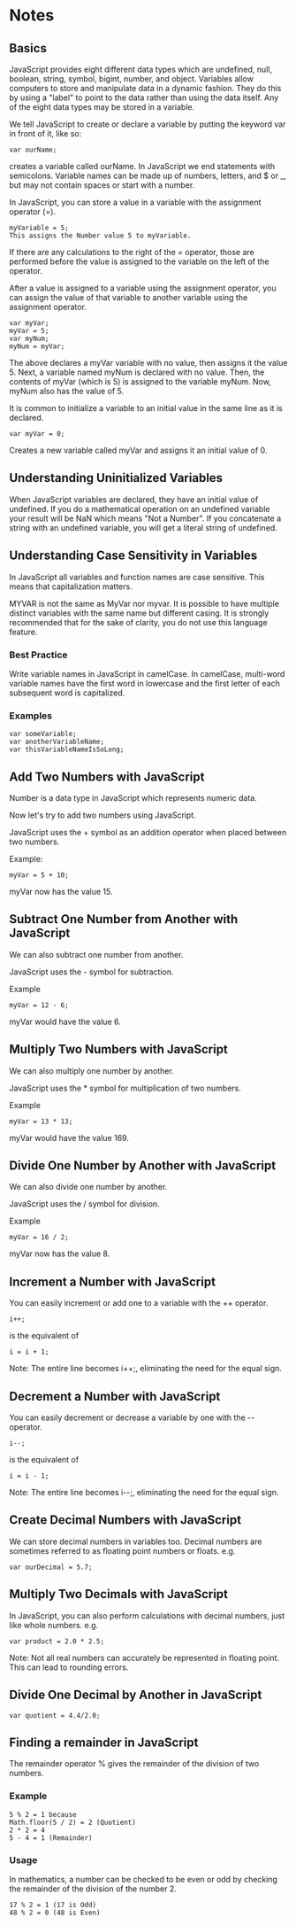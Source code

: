 # Notes

## Basics

JavaScript provides eight different data types which are undefined, null, boolean, string, symbol, bigint, number, and object.
Variables allow computers to store and manipulate data in a dynamic fashion. They do this by using a "label" to point to the 
data rather than using the data itself. Any of the eight data types may be stored in a variable.

We tell JavaScript to create or declare a variable by putting the keyword var in front of it, like so:
```
var ourName;
```
creates a variable called ourName. In JavaScript we end statements with semicolons. Variable names can be made 
up of numbers, letters, and $ or _, but may not contain spaces or start with a number.

In JavaScript, you can store a value in a variable with the assignment operator (=).
```
myVariable = 5;
This assigns the Number value 5 to myVariable.
```
If there are any calculations to the right of the = operator, those are performed before the value is assigned to the variable on the left of the operator.

After a value is assigned to a variable using the assignment operator, you can assign the value of that variable to another variable using the assignment operator.
```
var myVar;
myVar = 5;
var myNum;
myNum = myVar;
```
The above declares a myVar variable with no value, then assigns it the value 5. Next, a variable named myNum is declared with no value. Then, the contents of myVar (which is 5) is assigned to the variable myNum. Now, myNum also has the value of 5.

It is common to initialize a variable to an initial value in the same line as it is declared.
```
var myVar = 0;
```
Creates a new variable called myVar and assigns it an initial value of 0.

## Understanding Uninitialized Variables

When JavaScript variables are declared, they have an initial value of undefined. If you do a mathematical operation on an undefined variable your result will be NaN which means "Not a Number". If you concatenate a string with an undefined variable, you will get a literal string of undefined.

## Understanding Case Sensitivity in Variables

In JavaScript all variables and function names are case sensitive. This means that capitalization matters.

MYVAR is not the same as MyVar nor myvar. It is possible to have multiple distinct variables with the same name but different casing. It is strongly recommended that for the sake of clarity, you do not use this language feature.

### Best Practice

Write variable names in JavaScript in camelCase. In camelCase, multi-word variable names have the first word in lowercase and the first letter of each subsequent word is capitalized.

### Examples
```
var someVariable;
var anotherVariableName;
var thisVariableNameIsSoLong;
```
## Add Two Numbers with JavaScript

Number is a data type in JavaScript which represents numeric data.

Now let's try to add two numbers using JavaScript.

JavaScript uses the + symbol as an addition operator when placed between two numbers.

Example:
```
myVar = 5 + 10;
```
myVar now has the value 15.

## Subtract One Number from Another with JavaScript

We can also subtract one number from another.

JavaScript uses the - symbol for subtraction.

Example
```
myVar = 12 - 6;
```
myVar would have the value 6.

## Multiply Two Numbers with JavaScript

We can also multiply one number by another.

JavaScript uses the * symbol for multiplication of two numbers.

Example
```
myVar = 13 * 13;
```
myVar would have the value 169.

## Divide One Number by Another with JavaScript

We can also divide one number by another.

JavaScript uses the / symbol for division.

Example
```
myVar = 16 / 2;
```
myVar now has the value 8.

## Increment a Number with JavaScript

You can easily increment or add one to a variable with the ++ operator.
```
i++;
```
is the equivalent of
```
i = i + 1;
```
Note: The entire line becomes i++;, eliminating the need for the equal sign.

## Decrement a Number with JavaScript

You can easily decrement or decrease a variable by one with the -- operator.
```
i--;
```
is the equivalent of
```
i = i - 1;
```
Note: The entire line becomes i--;, eliminating the need for the equal sign.

## Create Decimal Numbers with JavaScript

We can store decimal numbers in variables too. Decimal numbers are sometimes referred to as floating point numbers or floats.
e.g.
```
var ourDecimal = 5.7;
```

## Multiply Two Decimals with JavaScript

In JavaScript, you can also perform calculations with decimal numbers, just like whole numbers.
e.g.
```
var product = 2.0 * 2.5;
```

Note: Not all real numbers can accurately be represented in floating point. This can lead to rounding errors.

## Divide One Decimal by Another in JavaScript
```
var quotient = 4.4/2.0;
```

## Finding a remainder in JavaScript

The remainder operator % gives the remainder of the division of two numbers.
### Example
```
5 % 2 = 1 because
Math.floor(5 / 2) = 2 (Quotient)
2 * 2 = 4
5 - 4 = 1 (Remainder)
```
### Usage
In mathematics, a number can be checked to be even or odd by checking the remainder of the division of the number 2.
```
17 % 2 = 1 (17 is Odd)
48 % 2 = 0 (48 is Even)
```

